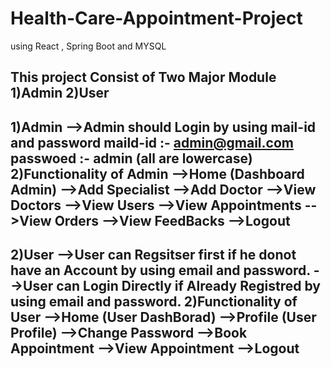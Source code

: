 # Health-Care-Appointment-Project
using React , Spring Boot and MYSQL

This project Consist of Two Major Module 
1)Admin
2)User
--

1)Admin
-->Admin should Login by using mail-id and password
   maild-id :- admin@gmail.com
   passwoed :- admin  (all are lowercase)
2)Functionality of Admin
-->Home (Dashboard Admin)
-->Add Specialist
-->Add Doctor
-->View Doctors
-->View Users
-->View Appointments
-->View Orders
-->View FeedBacks
-->Logout
-

2)User
-->User can Regsitser first if he donot have an Account by using email and password.
-->User can Login Directly if Already Registred by using email and password.
2)Functionality of User
-->Home (User DashBorad)
-->Profile (User Profile)
-->Change Password
-->Book Appointment
-->View Appointment
-->Logout
-

